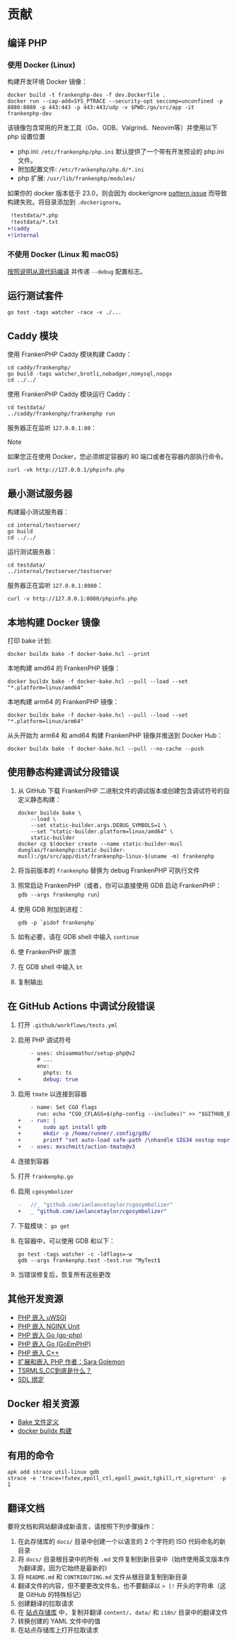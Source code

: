 # 贡献

## 编译 PHP

### 使用 Docker (Linux)

构建开发环境 Docker 镜像：

```console
docker build -t frankenphp-dev -f dev.Dockerfile .
docker run --cap-add=SYS_PTRACE --security-opt seccomp=unconfined -p 8080:8080 -p 443:443 -p 443:443/udp -v $PWD:/go/src/app -it frankenphp-dev
```

该镜像包含常用的开发工具（Go、GDB、Valgrind、Neovim等）并使用以下 php 设置位置

- php.ini: `/etc/frankenphp/php.ini` 默认提供了一个带有开发预设的 php.ini 文件。
- 附加配置文件: `/etc/frankenphp/php.d/*.ini`
- php 扩展: `/usr/lib/frankenphp/modules/`

如果你的 docker 版本低于 23.0，则会因为 dockerignore [pattern issue](https://github.com/moby/moby/pull/42676) 而导致构建失败。将目录添加到 `.dockerignore`。

```patch
 !testdata/*.php
 !testdata/*.txt
+!caddy
+!internal
```

### 不使用 Docker (Linux 和 macOS)

[按照说明从源代码编译](https://frankenphp.dev/docs/compile/) 并传递 `--debug` 配置标志。

## 运行测试套件

```console
go test -tags watcher -race -v ./...
```

## Caddy 模块

使用 FrankenPHP Caddy 模块构建 Caddy：

```console
cd caddy/frankenphp/
go build -tags watcher,brotli,nobadger,nomysql,nopgx
cd ../../
```

使用 FrankenPHP Caddy 模块运行 Caddy：

```console
cd testdata/
../caddy/frankenphp/frankenphp run
```

服务器正在监听 `127.0.0.1:80`：

> [!NOTE]
> 如果您正在使用 Docker，您必须绑定容器的 80 端口或者在容器内部执行命令。

```console
curl -vk http://127.0.0.1/phpinfo.php
```

## 最小测试服务器

构建最小测试服务器：

```console
cd internal/testserver/
go build
cd ../../
```

运行测试服务器：

```console
cd testdata/
../internal/testserver/testserver
```

服务器正在监听 `127.0.0.1:8080`：

```console
curl -v http://127.0.0.1:8080/phpinfo.php
```

## 本地构建 Docker 镜像

打印 bake 计划:

```console
docker buildx bake -f docker-bake.hcl --print
```

本地构建 amd64 的 FrankenPHP 镜像：

```console
docker buildx bake -f docker-bake.hcl --pull --load --set "*.platform=linux/amd64"
```

本地构建 arm64 的 FrankenPHP 镜像：

```console
docker buildx bake -f docker-bake.hcl --pull --load --set "*.platform=linux/arm64"
```

从头开始为 arm64 和 amd64 构建 FrankenPHP 镜像并推送到 Docker Hub：

```console
docker buildx bake -f docker-bake.hcl --pull --no-cache --push
```

## 使用静态构建调试分段错误

1. 从 GitHub 下载 FrankenPHP 二进制文件的调试版本或创建包含调试符号的自定义静态构建：

    ```console
    docker buildx bake \
        --load \
        --set static-builder.args.DEBUG_SYMBOLS=1 \
        --set "static-builder.platform=linux/amd64" \
        static-builder
    docker cp $(docker create --name static-builder-musl dunglas/frankenphp:static-builder-musl):/go/src/app/dist/frankenphp-linux-$(uname -m) frankenphp
    ```

2. 将当前版本的 `frankenphp` 替换为 debug FrankenPHP 可执行文件
3. 照常启动 FrankenPHP（或者，你可以直接使用 GDB 启动 FrankenPHP： `gdb --args frankenphp run`）
4. 使用 GDB 附加到进程：

    ```console
    gdb -p `pidof frankenphp`
    ```

5. 如有必要，请在 GDB shell 中输入 `continue`
6. 使 FrankenPHP 崩溃
7. 在 GDB shell 中输入 `bt`
8. 复制输出

## 在 GitHub Actions 中调试分段错误

1. 打开 `.github/workflows/tests.yml`
2. 启用 PHP 调试符号

    ```patch
        - uses: shivammathur/setup-php@v2
          # ...
          env:
            phpts: ts
    +       debug: true
    ```

3. 启用 `tmate` 以连接到容器

   ```patch
       - name: Set CGO flags
         run: echo "CGO_CFLAGS=$(php-config --includes)" >> "$GITHUB_ENV"
   +   - run: |
   +       sudo apt install gdb
   +       mkdir -p /home/runner/.config/gdb/
   +       printf "set auto-load safe-path /\nhandle SIG34 nostop noprint pass" > /home/runner/.config/gdb/gdbinit
   +   - uses: mxschmitt/action-tmate@v3
   ```

4. 连接到容器
5. 打开 `frankenphp.go`
6. 启用 `cgosymbolizer`

    ```patch
    -	//_ "github.com/ianlancetaylor/cgosymbolizer"
    +	_ "github.com/ianlancetaylor/cgosymbolizer"
    ```

7. 下载模块： `go get`
8. 在容器中，可以使用 GDB 和以下：

    ```console
    go test -tags watcher -c -ldflags=-w
    gdb --args frankenphp.test -test.run ^MyTest$
    ```

9. 当错误修复后，恢复所有这些更改

## 其他开发资源

- [PHP 嵌入 uWSGI](https://github.com/unbit/uwsgi/blob/master/plugins/php/php_plugin.c)
- [PHP 嵌入 NGINX Unit](https://github.com/nginx/unit/blob/master/src/nxt_php_sapi.c)
- [PHP 嵌入 Go (go-php)](https://github.com/deuill/go-php)
- [PHP 嵌入 Go (GoEmPHP)](https://github.com/mikespook/goemphp)
- [PHP 嵌入 C++](https://gist.github.com/paresy/3cbd4c6a469511ac7479aa0e7c42fea7)
- [扩展和嵌入 PHP 作者：Sara Golemon](https://books.google.fr/books?id=zMbGvK17_tYC&pg=PA254&lpg=PA254#v=onepage&q&f=false)
- [TSRMLS_CC到底是什么？](http://blog.golemon.com/2006/06/what-heck-is-tsrmlscc-anyway.html)
- [SDL 绑定](https://pkg.go.dev/github.com/veandco/go-sdl2@v0.4.21/sdl#Main)

## Docker 相关资源

- [Bake 文件定义](https://docs.docker.com/build/customize/bake/file-definition/)
- [docker buildx 构建](https://docs.docker.com/engine/reference/commandline/buildx_build/)

## 有用的命令

```console
apk add strace util-linux gdb
strace -e 'trace=!futex,epoll_ctl,epoll_pwait,tgkill,rt_sigreturn' -p 1
```

## 翻译文档

要将文档和网站翻译成新语言，请按照下列步骤操作：

1. 在此存储库的 `docs/` 目录中创建一个以语言的 2 个字符的 ISO 代码命名的新目录
2. 将 `docs/` 目录根目录中的所有 `.md` 文件复制到新目录中（始终使用英文版本作为翻译源，因为它始终是最新的）
3. 将 `README.md` 和 `CONTRIBUTING.md` 文件从根目录复制到新目录
4. 翻译文件的内容，但不要更改文件名，也不要翻译以 `> [!` 开头的字符串（这是 GitHub 的特殊标记）
5. 创建翻译的拉取请求
6. 在 [站点存储库](https://github.com/dunglas/frankenphp-website/tree/main) 中，复制并翻译 `content/`、`data/` 和 `i18n/` 目录中的翻译文件
7. 转换创建的 YAML 文件中的值
8. 在站点存储库上打开拉取请求
